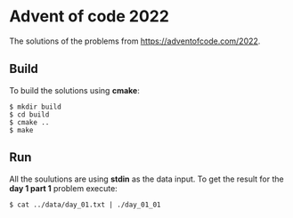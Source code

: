 # Advent of code 2022

The solutions of the problems from https://adventofcode.com/2022.

## Build

To build the solutions using **cmake**:

```
$ mkdir build
$ cd build
$ cmake ..
$ make
```

## Run
All the soulutions are using **stdin** as the data input. To get the result for the **day 1 part 1** problem execute:
```
$ cat ../data/day_01.txt | ./day_01_01
```